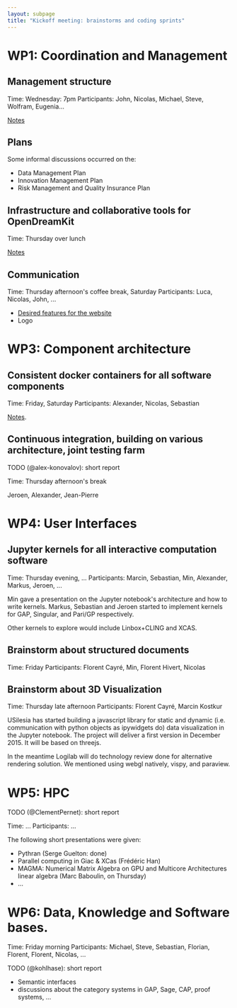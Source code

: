 ```yaml
---
layout: subpage
title: "Kickoff meeting: brainstorms and coding sprints"
---
```


# WP1: Coordination and Management

## Management structure

Time: Wednesday: 7pm
Participants: John, Nicolas, Michael, Steve, Wolfram, Eugenia...

[Notes](../management_structure)

## Plans

Some informal discussions occurred on the:

- Data Management Plan
- Innovation Management Plan
- Risk Management and Quality Insurance Plan

## Infrastructure and collaborative tools for OpenDreamKit

Time: Thursday over lunch

[Notes](../infrastructure)

## Communication

Time: Thursday afternoon's coffee break, Saturday
Participants: Luca, Nicolas, John, ...

- [Desired features for the website](https://github.com/OpenDreamKit/OpenDreamKit.github.io/issues/18)
- Logo

# WP3: Component architecture

## Consistent docker containers for all software components

Time: Friday, Saturday
Participants: Alexander, Nicolas, Sebastian

[Notes](../docker).

## Continuous integration, building on various architecture, joint testing farm

TODO (@alex-konovalov): short report

Time: Thursday afternoon's break

Jeroen, Alexander, Jean-Pierre

# WP4: User Interfaces

## Jupyter kernels for all interactive computation software

Time: Thursday evening, ...
Participants: Marcin, Sebastian, Min, Alexander, Markus, Jeroen, ...

Min gave a presentation on the Jupyter notebook's architecture and how
to write kernels. Markus, Sebastian and Jeroen started to implement
kernels for GAP, Singular, and Pari/GP respectively.

Other kernels to explore would include Linbox+CLING and XCAS.

## Brainstorm about structured documents

Time: Friday
Participants: Florent Cayré, Min, Florent Hivert, Nicolas

## Brainstorm about 3D Visualization

Time: Thursday late afternoon
Participants: Florent Cayré, Marcin Kostkur

USilesia has started building a javascript library for static and
dynamic (i.e. communication with python objects as ipywidgets do) data
visualization in the Jupyter notebook. The project will deliver a
first version in December 2015. It will be based on threejs.

In the meantime Logilab will do technology review done for alternative
rendering solution. We mentioned using webgl natively, vispy, and
paraview.

# WP5: HPC

TODO (@ClementPernet): short report

Time: ...
Participants: ...

The following short presentations were given:

- Pythran (Serge Guelton: done)
- Parallel computing in Giac & XCas (Frédéric Han)
- MAGMA: Numerical Matrix Algebra on GPU and Multicore Architectures
  linear algebra (Marc Baboulin, on Thursday)
- ...

# WP6: Data, Knowledge and Software bases.

Time: Friday morning
Participants: Michael, Steve, Sebastian, Florian, Florent, Florent, Nicolas, ...

TODO (@kohlhase): short report

- Semantic interfaces
- discussions about the category systems in GAP, Sage, CAP, proof systems, ...
